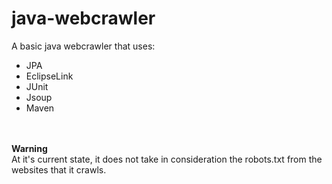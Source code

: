 # java-webcrawler

A basic java webcrawler that uses:
- JPA
- EclipseLink
- JUnit
- Jsoup
- Maven


<br />
<br />
<b> Warning </b>
<br />
At it's current state, it does not take in consideration the robots.txt from the websites that it crawls.
